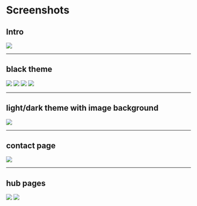 # Screenshots #

## Intro ##
<img src='http://metrohome65.googlecode.com/hg/screenshots/screen1.png' />


---


## black theme ##
<img src='http://metrohome65.googlecode.com/hg/screenshots/screen2.png' />
<img src='http://metrohome65.googlecode.com/hg/screenshots/screen3.png' />
<img src='http://metrohome65.googlecode.com/hg/screenshots/screen4.png' />
<img src='http://metrohome65.googlecode.com/hg/screenshots/screen5.jpg' />


---


## light/dark theme with image background ##
<img src='http://metrohome65.googlecode.com/hg/screenshots/wm65-v1_4beta.png' />


---


## contact page ##
<img src='http://metrohome65.googlecode.com/hg/screenshots/contact_page.png' />


---


## hub pages ##
<img src='http://metrohome65.googlecode.com/hg/screenshots/officehub.png' />

<img src='http://metrohome65.googlecode.com/hg/screenshots/gameshub.jpg' />